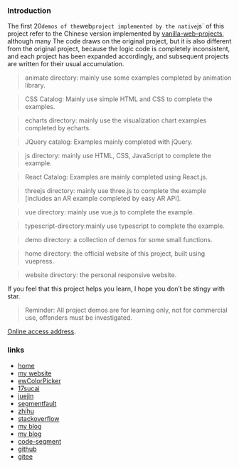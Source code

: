 ### Introduction

The first 20` demos of the `web` project implemented by the native `js` of this project refer to the Chinese version implemented by [vanilla-web-projects](https://github.com/bradtraversy/vanillawebprojects), although many The code draws on the original project, but it is also different from the original project, because the logic code is completely inconsistent, and each project has been expanded accordingly, and subsequent projects are written for their usual accumulation.

> animate directory: mainly use some examples completed by animation library.

> CSS Catalog: Mainly use simple HTML and CSS to complete the examples.

> echarts directory: mainly use the visualization chart examples completed by echarts.

> JQuery catalog: Examples mainly completed with jQuery.

> js directory: mainly use HTML, CSS, JavaScript to complete the example.

> React Catalog: Examples are mainly completed using React.js.

> threejs directory: mainly use three.js to complete the example [includes an AR example completed by easy AR API].

> vue directory: mainly use vue.js to complete the example.

> typescript-directory:mainly use typescript to complete the example.

> demo directory: a collection of demos for some small functions.

> home directory: the official website of this project, built using vuepress.

> website directory: the personal responsive website.

If you feel that this project helps you learn, I hope you don’t be stingy with star.

> Reminder: All project demos are for learning only, not for commercial use, offenders must be investigated.

[Online access address](https://www.eveningwater.com/my-web-projects/home/).

### links

* [home](/)
* [my website](https://www.eveningwater.com)
* [ewColorPicker](https://eveningwater.github.io/ew-color-picker/)
* [17sucai](https://www.17sucai.com/user/800544)
* [juejin](https://juejin.cn/user/4054654613988718)
* [segmentfault](https://segmentfault.com/u/xishui_5ac9a340a5484)
* [zhihu](https://www.zhihu.com/people/eveningwater)
* [stackoverflow](https://stackoverflow.com/users/10505577/eveningwater)
* [my blog](https://www.cnblogs.com/eveningwater/)
* [my blog](https://eveningwater.github.io/#/)
* [code-segment](https://eveningwater.github.io/code-segment/#/)
* [github](https://github.com/eveningwater/my-web-projects)
* [gitee](https://gitee.com/eveningwater)
